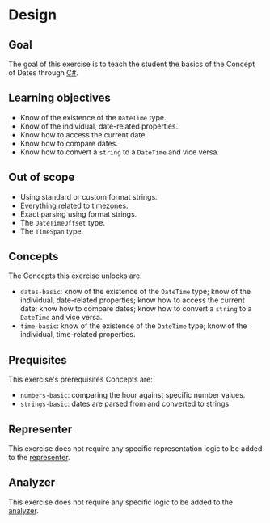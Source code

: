 # Design

## Goal

The goal of this exercise is to teach the student the basics of the Concept of Dates through [C#][docs.microsoft.com-datetime].

## Learning objectives

- Know of the existence of the `DateTime` type.
- Know of the individual, date-related properties.
- Know how to access the current date.
- Know how to compare dates.
- Know how to convert a `string` to a `DateTime` and vice versa.

## Out of scope

- Using standard or custom format strings.
- Everything related to timezones.
- Exact parsing using format strings.
- The `DateTimeOffset` type.
- The `TimeSpan` type.

## Concepts

The Concepts this exercise unlocks are:

- `dates-basic`: know of the existence of the `DateTime` type; know of the individual, date-related properties; know how to access the current date; know how to compare dates; know how to convert a `string` to a `DateTime` and vice versa.
- `time-basic`: know of the existence of the `DateTime` type; know of the individual, time-related properties.

## Prequisites

This exercise's prerequisites Concepts are:

- `numbers-basic`: comparing the hour against specific number values.
- `strings-basic`: dates are parsed from and converted to strings.

## Representer

This exercise does not require any specific representation logic to be added to the [representer][representer].

## Analyzer

This exercise does not require any specific logic to be added to the [analyzer][analyzer].

[analyzer]: https://github.com/exercism/csharp-analyzer
[representer]: https://github.com/exercism/csharp-representer
[docs.microsoft.com-datetime]: https://docs.microsoft.com/en-us/dotnet/api/system.datetime?view=netcore-3.1

